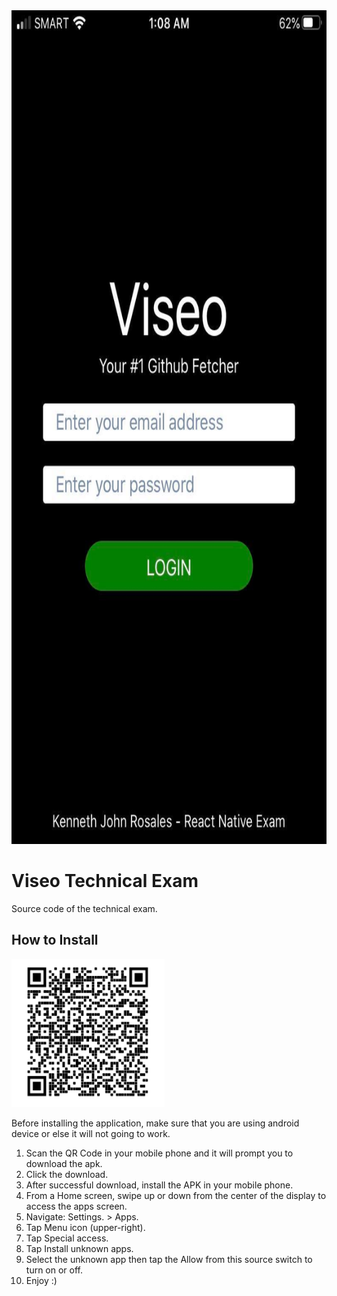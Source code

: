 <img src="/assets/v1.jpg" width="750px" height="1334px" alt="mobile app logo">

# Viseo Technical Exam
Source code of the technical exam.

## How to Install

<img src="/assets/qr-code-exam.png" width="245px" height="237px" alt="qr code">

Before installing the application, make sure that you are using android device or else it will not going to work.

1. Scan the QR Code in your mobile phone and it will prompt you to download the apk.
1. Click the download.
1. After successful download, install the APK in your mobile phone.
1. From a Home screen, swipe up or down from the center of the display to access the apps screen.
1. Navigate: Settings. > Apps.
1. Tap Menu icon (upper-right).
1. Tap Special access.
1. Tap Install unknown apps.
1. Select the unknown app then tap the Allow from this source switch to turn on or off.
1. Enjoy :)
